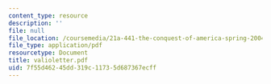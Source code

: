 ```yaml
---
content_type: resource
description: ''
file: null
file_location: /coursemedia/21a-441-the-conquest-of-america-spring-2004/7f55d46245dd319c11735d687367ecff_valioletter.pdf
file_type: application/pdf
resourcetype: Document
title: valioletter.pdf
uid: 7f55d462-45dd-319c-1173-5d687367ecff
---
```

